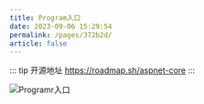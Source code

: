 ```yaml
---
title: Program入口
date: 2023-09-06 15:29:54
permalink: /pages/372b2d/
article: false
---
```


::: tip 开源地址
https://roadmap.sh/aspnet-core
:::

<img src="/img/map/02-Program.png" alt="Programr入口"></img>